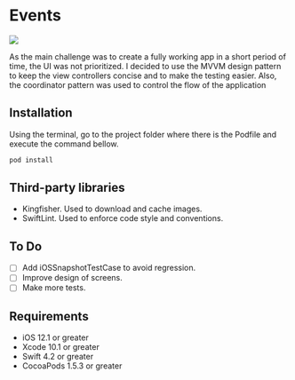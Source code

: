 # Events
![](https://img.shields.io/badge/coverage-30.8%25-green.svg)

As the main challenge was to create a fully working app in a short period of time, the UI was not prioritized. I decided to use the MVVM design pattern to keep the view controllers concise and to make the testing easier. Also, the coordinator pattern was used to control the flow of the application

## Installation

Using the terminal, go to the project folder where there is the Podfile and execute the command bellow.
``` sh
pod install
```
## Third-party libraries
- Kingfisher. Used to download and cache images.
- SwiftLint. Used to enforce code style and conventions.

## To Do
- [ ] Add iOSSnapshotTestCase to avoid regression.
- [ ] Improve design of screens.
- [ ] Make more tests.

## Requirements
- iOS 12.1 or greater
- Xcode 10.1 or greater
- Swift 4.2 or greater 
- CocoaPods 1.5.3 or greater


